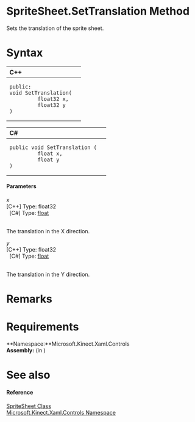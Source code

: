 SpriteSheet.SetTranslation Method  
=================================  

Sets the translation of the sprite sheet. <span id="syntaxSection"></span>

Syntax  
======  

<table>
<colgroup>
<col width="100%" />
</colgroup>
<thead>
<tr class="header">
<th align="left">C++</th>
</tr>
</thead>
<tbody>
<tr class="odd">
<td align="left"><pre><code>public:  
void SetTranslation(  
         float32 x,  
         float32 y  
)</code></pre></td>
</tr>
</tbody>
</table>

<table>
<colgroup>
<col width="100%" />
</colgroup>
<thead>
<tr class="header">
<th align="left">C#</th>
</tr>
</thead>
<tbody>
<tr class="odd">
<td align="left"><pre><code>public void SetTranslation (  
         float x,  
         float y  
)</code></pre></td>
</tr>
</tbody>
</table>

<span id="ID4EG"></span>
#### Parameters  

*x*    
[C++] Type: float32  
  [C\#] Type: [float](http://msdn.microsoft.com/en-us/library/system.single.aspx)  
   

The translation in the X direction.  

*y*    
[C++] Type: float32  
  [C\#] Type: [float](http://msdn.microsoft.com/en-us/library/system.single.aspx)  
   

The translation in the Y direction.  

<span id="remarks"></span>

Remarks  
=======  

<span id="requirements"></span>

Requirements  
============  

**Namespace:**Microsoft.Kinect.Xaml.Controls  
**Assembly:** (in )  

<span id="ID4EIB"></span>

See also  
========  

<span id="ID4EKB"></span>
#### Reference  

[SpriteSheet Class](../../SpriteSheet_Class.md)  
 [Microsoft.Kinect.Xaml.Controls Namespace](../../../Kinect.Xaml.Controls.md)  



<!--Please do not edit the data in the comment block below.-->
<!--
TOCTitle : SetTranslation Method
RLTitle : SpriteSheet.SetTranslation Method
KeywordK : SetTranslation method
KeywordK : SpriteSheet.SetTranslation method
KeywordF : Microsoft.Kinect.Xaml.Controls.SpriteSheet.SetTranslation
KeywordF : SpriteSheet.SetTranslation
KeywordF : SetTranslation
KeywordF : Microsoft.Kinect.Xaml.Controls.SpriteSheet.SetTranslation(System.Single,System.Single)
KeywordA : M:Microsoft.Kinect.Xaml.Controls.SpriteSheet.SetTranslation(System.Single,System.Single)
AssetID : M:Microsoft.Kinect.Xaml.Controls.SpriteSheet.SetTranslation(System.Single,System.Single)
Locale : en-us
CommunityContent : 1
APIType : Managed
APILocation : 
APIName : Microsoft.Kinect.Xaml.Controls.SpriteSheet.SetTranslation
TargetOS : Windows
TopicType : kbSyntax
DevLang : VB
DevLang : CSharp
DevLang : JavaScript
DevLang : C++
DocSet : K4Wv2
ProjType : K4Wv2Proj
Technology : Kinect for Windows
Product : Kinect for Windows SDK v2
productversion : 20
-->
